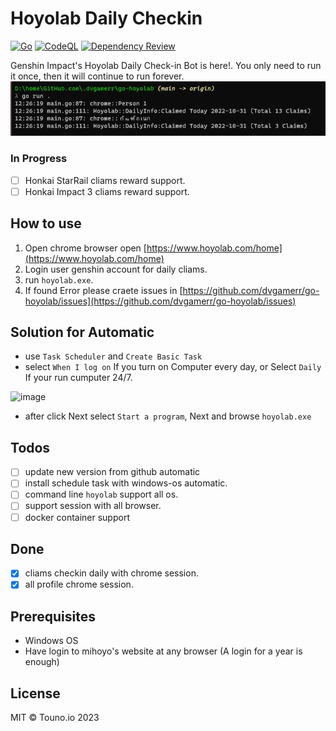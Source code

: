 # Hoyolab Daily Checkin
[![Go](https://github.com/dvgamerr/go-hoyolab/actions/workflows/build.yml/badge.svg)](https://github.com/dvgamerr/go-hoyolab/actions/workflows/build.yml)
[![CodeQL](https://github.com/dvgamerr/go-hoyolab/actions/workflows/codeql.yml/badge.svg)](https://github.com/dvgamerr/go-hoyolab/actions/workflows/codeql.yml)
[![Dependency Review](https://github.com/dvgamerr/go-hoyolab/actions/workflows/review.yml/badge.svg)](https://github.com/dvgamerr/go-hoyolab/actions/workflows/review.yml)

Genshin Impact's Hoyolab Daily Check-in Bot is here!. You only need to run it once, then it will continue to run forever.
![example.png](./docs/example.png)

### In Progress
- [ ] Honkai StarRail cliams reward support.
- [ ] Honkai Impact 3 cliams reward support.

## How to use
1. Open chrome browser open [https://www.hoyolab.com/home](https://www.hoyolab.com/home)
2. Login user genshin account for daily cliams.
3. run `hoyolab.exe`.
4. If found Error please craete issues in [https://github.com/dvgamerr/go-hoyolab/issues](https://github.com/dvgamerr/go-hoyolab/issues)

## Solution for Automatic
- use `Task Scheduler` and `Create Basic Task`
- select `When I log on` If you turn on Computer every day, or Select `Daily` If your run cumputer 24/7.

![image](https://user-images.githubusercontent.com/10203425/236996927-cb76c5be-09be-409c-8cb2-743bb0204d1a.png)

- after click Next select `Start a program`, Next and browse `hoyolab.exe`

## Todos
- [ ] update new version from github automatic
- [ ] install schedule task with windows-os automatic.
- [ ] command line `hoyolab` support all os.
- [ ] support session with all browser.
- [ ] docker container support

## Done
- [x] cliams checkin daily with chrome session.
- [x] all profile chrome session.

## Prerequisites
- Windows OS
- Have login to mihoyo's website at any browser (A login for a year is enough)

## License
MIT © Touno.io 2023
